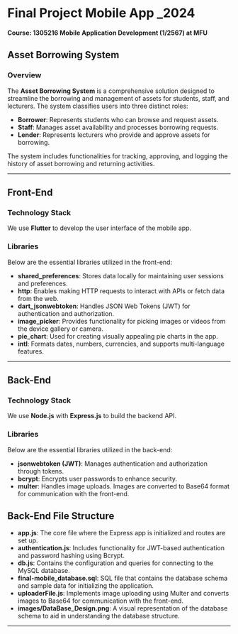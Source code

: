 # Final Project Mobile App _2024  
**Course: 1305216 Mobile Application Development (1/2567) at MFU**  

## Asset Borrowing System  

### Overview  
The **Asset Borrowing System** is a comprehensive solution designed to streamline the borrowing and management of assets for students, staff, and lecturers. The system classifies users into three distinct roles:  

- **Borrower**: Represents students who can browse and request assets.  
- **Staff**: Manages asset availability and processes borrowing requests.  
- **Lender**: Represents lecturers who provide and approve assets for borrowing.  

The system includes functionalities for tracking, approving, and logging the history of asset borrowing and returning activities.  

---

## Front-End  

### Technology Stack  
We use **Flutter** to develop the user interface of the mobile app.  

### Libraries  
Below are the essential libraries utilized in the front-end:  

- **shared_preferences**: Stores data locally for maintaining user sessions and preferences.  
- **http**: Enables making HTTP requests to interact with APIs or fetch data from the web.  
- **dart_jsonwebtoken**: Handles JSON Web Tokens (JWT) for authentication and authorization.  
- **image_picker**: Provides functionality for picking images or videos from the device gallery or camera.  
- **pie_chart**: Used for creating visually appealing pie charts in the app.  
- **intl**: Formats dates, numbers, currencies, and supports multi-language features.  

---

## Back-End  

### Technology Stack  
We use **Node.js** with **Express.js** to build the backend API.  

### Libraries  
Below are the essential libraries utilized in the back-end:  

- **jsonwebtoken (JWT)**: Manages authentication and authorization through tokens.  
- **bcrypt**: Encrypts user passwords to enhance security.  
- **multer**: Handles image uploads. Images are converted to Base64 format for communication with the front-end.  

## Back-End File Structure 
- **app.js**: The core file where the Express app is initialized and routes are set up.  
- **authentication.js**: Includes functionality for JWT-based authentication and password hashing using Bcrypt.  
- **db.js**: Contains the configuration and queries for connecting to the MySQL database.  
- **final-mobile_database.sql**: SQL file that contains the database schema and sample data for initializing the application.  
- **uploaderFile.js**: Implements image uploading using Multer and converts images to Base64 for communication with the front-end.  
- **images/DataBase_Design.png**: A visual representation of the database schema to aid in understanding the database structure.
  
---
